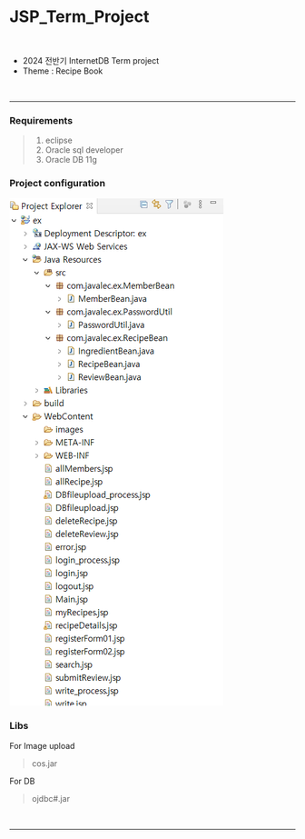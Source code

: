 # JSP_Term_Project

<br>

* 2024 전반기 InternetDB Term project
* Theme : Recipe Book

<br>

---

<h3>Requirements</h3>

> 1. eclipse
> 2. Oracle sql developer
> 3. Oracle DB 11g

<h3>Project configuration</h3>

![alt text](image.png)

<h3>Libs</h3>

For Image upload
> cos.jar

For DB 
> ojdbc#.jar

<br>

---

<br>



